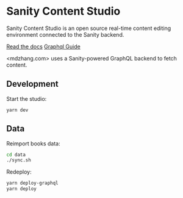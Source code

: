 # Sanity Content Studio

Sanity Content Studio is an open source real-time content editing environment connected to the Sanity backend.

[Read the docs](https://www.sanity.io/docs/content-studio/)
[Graphql Guide](https://www.sanity.io/docs/graphql)

<mdzhang.com> uses a Sanity-powered GraphQL backend to fetch content.

## Development

Start the studio:

`yarn dev`

## Data

Reimport books data:

```sh
cd data
./sync.sh
```

Redeploy:

```sh
yarn deploy-graphql
yarn deploy
```
